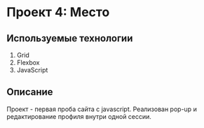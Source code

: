 # Проект 4: Место

## Используемые технологии

1. Grid
2. Flexbox
3. JavaScript

## Описание

Проект - первая проба сайта с javascript. Реализован pop-up и редактирование профиля внутри одной сессии.


